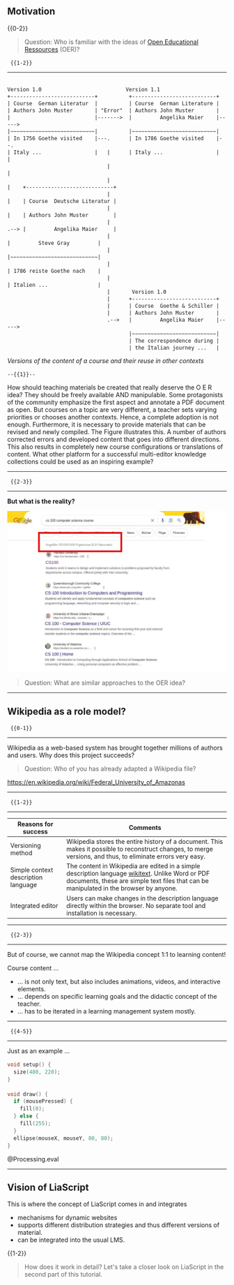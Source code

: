 <!--
author:   Sebastian Zug

email:    Sebastian.Zug@informatik.tu-freiberg.de

version:  1.0.4

language: de

narrator: UK English Female

mode:     Presentation

comment:  This course introduces LiaScript and explains the benefits of the new,
          open-source concept.

logo:     ./images/logo.png

import: https://github.com/liascript/CodeRunner
        https://raw.githubusercontent.com/liaTemplates/processingjs/master/README.md

translation: Deutsch  translations/German.md
-->

## Motivation

{{0-2}}
> Question: Who is familiar with the ideas of [Open Educational Ressources](https://www.unesco.org/en/open-educational-resources) (OER)?

     {{1-2}}
********************************************************************************

<!--
style="width: 100%; max-width: 860px; display: block; margin-left: auto; margin-right: auto;"
-->
```ascii

Version 1.0                           Version 1.1
+---------------------------+          +---------------------------+
| Course  German Literatur  |          | Course  German Literature |
| Authors John Muster       | "Error"  | Authors John Muster       |
|                           |------->  |         Angelika Maier    |----->
|~~~~~~~~~~~~~~~~~~~~~~~~~~~|          |~~~~~~~~~~~~~~~~~~~~~~~~~~~|
| In 1756 Goethe visited    |---.      | In 1786 Goethe visited    |--.
| Italy ...                 |   |      | Italy ...                 |  |
                                |                                     |
                                |                                     |    +----------------------------+
                                |                                     |    | Course  Deutsche Literatur |
                                |                                     |    | Authors John Muster        |
                                |                                     .--> |         Angelika Maier     |
                                |                                          |         Steve Gray         |
                                |                                          |~~~~~~~~~~~~~~~~~~~~~~~~~~~~|
                                |                                          | 1786 reiste Goethe nach    |
                                |                                          | Italien ...                |
                                |       Version 1.0
                                |      +---------------------------+
                                |      | Course  Goethe & Schiller |
                                |      | Authors John Muster       |
                                .-->   |         Angelika Maier    |----->
                                       |~~~~~~~~~~~~~~~~~~~~~~~~~~~|
                                       | The correspondence during |
                                       | the Italian journey ...   |
```
*Versions of the content of a course and their reuse in other contexts*

    --{{1}}--
How should teaching materials be created that really deserve the O E R idea?
They should be freely available AND manipulable. Some protagonists of the
community emphasize the first aspect and annotate a PDF document as open. But
courses on a topic are very different, a teacher sets varying priorities or
chooses another contexts. Hence, a complete adoption is not enough. Furthermore,
it is necessary to provide materials that can be revised and newly compiled. The
Figure illustrates this. A number of authors corrected errors and developed
content that goes into different directions. This also results in completely new
course configurations or translations of content. What other platform for a
successful multi-editor knowledge collections could be used as an inspiring
example?

********************************************************************************

     {{2-3}}
********************************************************************************

__But what is the reality?__

![](./pic/CS100_Screen_shot.jpg "The CS100 course is a introductional lecture to computer science. Obviously, millions of lecturers invest much time to provide materials for similar contents.")

> Question: What are similar approaches to the OER idea?

********************************************************************************

## Wikipedia as a role model?

     {{0-1}}
********************************************************************************

Wikipedia as a web-based system has brought together millions of authors and
users. Why does this project succeeds?

> Question: Who of you has already adapted a Wikipedia file?

https://en.wikipedia.org/wiki/Federal_University_of_Amazonas

********************************************************************************

     {{1-2}}
********************************************************************************

| Reasons for success                 | Comments                                                                                                                                                                                                                             |
| ----------------------------------- | ------------------------------------------------------------------------------------------------------------------------------------------------------------------------------------------------------------------------------------ |
| Versioning method                   | Wikipedia stores the entire history of a document. This makes it possible to reconstruct changes, to merge versions, and thus, to eliminate errors very easy.                                                                        |
| Simple context description language | The content in Wikipedia are edited in a simple description language [wikitext](https://de.wikipedia.org/wiki/Wikitext). Unlike Word or PDF documents, these are simple text files that can be manipulated in the browser by anyone. |
| Integrated editor                   | Users can make changes in the description language directly within the browser. No separate tool and installation is necessary.                                                                                                      |

********************************************************************************

     {{2-3}}
********************************************************************************

But of course, we cannot map the Wikipedia concept 1:1 to learning content!

Course content ...

+ ... is not only text, but also includes animations, videos, and interactive elements.
+ ... depends on specific learning goals and the didactic concept of the teacher.
+ ... has to be iterated in a learning management system mostly.

********************************************************************************

     {{4-5}}
********************************************************************************

Just as an example ...


```cpp                         Processing.js
void setup() {
  size(480, 220);
}

void draw() {
  if (mousePressed) {
    fill(0);
  } else {
    fill(255);
  }
  ellipse(mouseX, mouseY, 80, 80);
}
```
@Processing.eval

********************************************************************************

## Vision of LiaScript

This is where the concept of LiaScript comes in and integrates 

+ mechanisms for dynamic websites
+ supports different distribution strategies and thus different versions of material.
+ can be integrated into the usual LMS.

{{1-2}}
> How does it work in detail? Let's take a closer look on LiaScript in the second part of this tutorial.